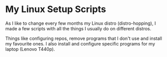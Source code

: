 # My Linux Setup Scripts

As I like to change every few months my Linux distro (distro-hopping), I made a few scripts with all the things I usually do on different distros.

Things like configuring repos, remove programs that I don't use and install my favourite ones. I also install and configure specific programs for my laptop (Lenovo T440p).

